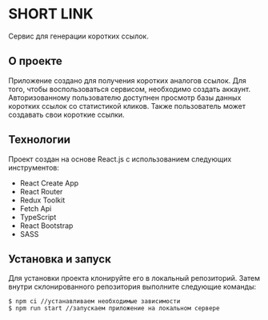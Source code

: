 # SHORT LINK

Сервис для генерации коротких ссылок.

## О проекте

Приложение создано для получения коротких аналогов ссылок. Для того, чтобы воспользоваться сервисом, необходимо создать аккаунт. Авторизованному пользователю доступнен просмотр базы данных коротких ссылок со статистикой кликов. Также пользователь может создавать свои короткие ссылки.

## Технологии

Проект создан на основе React.js с использованием следующих инструментов:
* React Create App
* React Router
* Redux Toolkit
* Fetch Api
* TypeScript
* React Bootstrap
* SASS

## Установка и запуск

Для установки проекта клонируйте его в локальный репозиторий. Затем внутри склонированного репозитория выполните следующие команды:

```
$ npm ci //устанавливаем необходимые зависимости
$ npm run start //запускаем приложение на локальном сервере
```